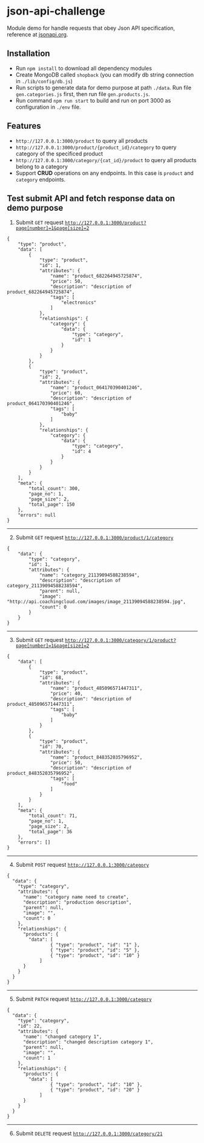 # json-api-challenge

Module demo for handle requests that obey Json API specification, reference at [jsonapi.org](http://jsonapi.org/format/).

## Installation
- Run `npm install` to download all dependency modules
- Create MongoDB called `shopback` (you can modify db string connection in `./lib/config/db.js`)
- Run scripts to generate data for demo purpose at path `./data`. Run file `gen.categories.js` first, then run file `gen.products.js`.
- Run command `npm run start` to build and run on port 3000 as configuration in `./env` file.


## Features

  * `http://127.0.0.1:3000/product` to query all products
  * `http://127.0.0.1:3000/product/{product_id}/category` to query category of the specificed product
  * `http://127.0.0.1:3000/category/{cat_id}/product` to query all products belong to a category
  * Support **CRUD** operations on any endpoints. In this case is `product` and `category` endpoints.

## Test submit API and fetch response data on demo purpose

1. Submit `GET` request [`http://127.0.0.1:3000/product?page[number]=1&page[size]=2`](http://127.0.0.1:3000/product?page[number]=1&page[size]=2)

```
{
    "type": "product",
    "data": [
        {
            "type": "product",
            "id": 1,
            "attributes": {
                "name": "product_682264945725874",
                "price": 50,
                "description": "description of product_682264945725874",
                "tags": [
                    "electronics"
                ]
            },
            "relationships": {
                "category": {
                    "data": {
                        "type": "category",
                        "id": 1
                    }
                }
            }
        },
        {
            "type": "product",
            "id": 2,
            "attributes": {
                "name": "product_064170390401246",
                "price": 60,
                "description": "description of product_064170390401246",
                "tags": [
                    "baby"
                ]
            },
            "relationships": {
                "category": {
                    "data": {
                        "type": "category",
                        "id": 4
                    }
                }
            }
        }
    ],
    "meta": {
        "total_count": 300,
        "page_no": 1,
        "page_size": 2,
        "total_page": 150
    },
    "errors": null
}
```
---
2. Submit `GET` request [`http://127.0.0.1:3000/product/1/category`](http://127.0.0.1:3000/product/1/category)

```
{
    "data": {
        "type": "category",
        "id": 1,
        "attributes": {
            "name": "category_21139094588238594",
            "description": "description of category_21139094588238594",
            "parent": null,
            "image": "http://api.coachingcloud.com/images/image_21139094588238594.jpg",
            "count": 0
        }
    }
}
```
---
  3. Submit `GET` request [`http://127.0.0.1:3000/category/1/product?page[number]=1&page[size]=2`](http://127.0.0.1:3000/category/1/product?page[number]=1&page[size]=2)

```
{
    "data": [
        {
            "type": "product",
            "id": 68,
            "attributes": {
                "name": "product_485096571447311",
                "price": 40,
                "description": "description of product_485096571447311",
                "tags": [
                    "baby"
                ]
            }
        },
        {
            "type": "product",
            "id": 70,
            "attributes": {
                "name": "product_848352035796952",
                "price": 50,
                "description": "description of product_848352035796952",
                "tags": [
                    "food"
                ]
            }
        }
    ],
    "meta": {
        "total_count": 71,
        "page_no": 1,
        "page_size": 2,
        "total_page": 36
    },
    "errors": []
}
```
---
4. Submit `POST` request [`http://127.0.0.1:3000/category`](http://127.0.0.1:3000/category)

```
{
  "data": {
    "type": "category",
    "attributes": {
      "name": "category name need to create",
      "description": "production description",
      "parent": null,
      "image": "",
      "count": 0
    },
    "relationships": {
      "products": {
        "data": [
        		{ "type": "product", "id": "1" },
        		{ "type": "product", "id": "5" },
        		{ "type": "product", "id": "10" }
        	]
      }
    }
  }
}
```
---
5. Submit `PATCH` request [`http://127.0.0.1:3000/category`](http://127.0.0.1:3000/category)

```
{
  "data": {
    "type": "category",
    "id": 22,
    "attributes": {
      "name": "changed category 1",
      "description": "changed description category 1",
      "parent": null,
      "image": "",
      "count": 1
    },
    "relationships": {
      "products": {
        "data": [
        		{ "type": "product", "id": "10" },
        		{ "type": "product", "id": "20" }
        	]
      }
    }
  }
}
```
---
6. Submit `DELETE` request [`http://127.0.0.1:3000/category/21`](http://127.0.0.1:3000/category/21)